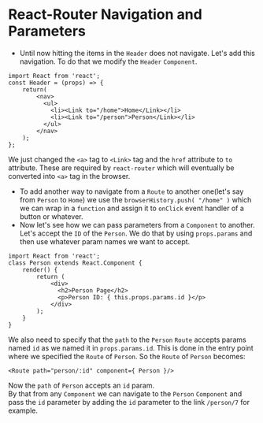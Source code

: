# React-Router Navigation and Parameters
* Until now hitting the items in the ` Header ` does not navigate. Let's add this navigation. To do that we modify the ` Header ` ` Component `.
```
import React from 'react';
const Header = (props) => {
    return(
        <nav>
          <ul>
            <li><Link to="/home">Home</Link></li>
            <li><Link to="/person">Person</Link></li>
          </ul>
        </nav>
    );  
};
```
We just changed the ` <a> ` tag to ` <Link> ` tag and the ` href ` attribute to ` to ` attribute. These are required by ` react-router ` which will eventually be converted into ` <a> ` tag in the browser.
* To add another way to navigate from a ` Route ` to another one(let's say from ` Person ` to ` Home `) we use the ` browserHistory.push( "/home" ) ` which we can wrap in a ` function ` and assign it to ` onClick ` event handler of a button or whatever.
* Now let's see how we can pass parameters from a ` Component ` to another. Let's accept the ` ID ` of the ` Person `. We do that by using ` props.params ` and then use whatever param names we want to accept.
```
import React from 'react';
class Person extends React.Component {
    render() {
        return (
            <div>
              <h2>Person Page</h2>
              <p>Person ID: { this.props.params.id }</p>
            </div>
        );
    }
}
```
We also need to specify that the ` path ` to the ` Person ` ` Route ` accepts params named ` id ` as we named it in ` props.params.id `. This is done in the entry point where we specified the ` Route ` of ` Person `. So the ` Route ` of ` Person ` becomes:
```
<Route path="person/:id" component={ Person }/>
```
Now the ` path ` of ` Person ` accepts an ` id ` param.  
By that from any ` Component ` we can navigate to the ` Person ` ` Component ` and pass the ` id ` parameter by adding the ` id ` parameter to the link ` /person/7 ` for example.
